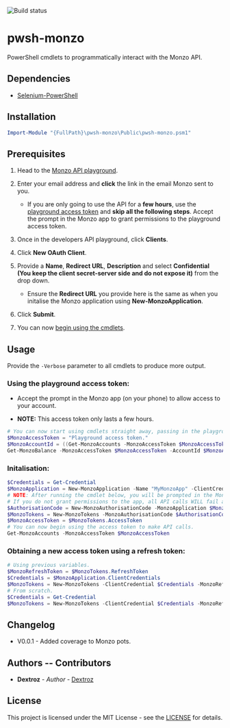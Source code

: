 ![Build status](https://ci.appveyor.com/api/projects/status//branch/master?svg=true)

# pwsh-monzo
PowerShell cmdlets to programmatically interact with the Monzo API.

## Dependencies

* [Selenium-PowerShell](https://github.com/adamdriscoll/selenium-powershell)

## Installation

```powershell
Import-Module "{FullPath}\pwsh-monzo\Public\pwsh-monzo.psm1"
```

## Prerequisites

1. Head to the [Monzo API playground](https://developers.monzo.com/api/playground).

2. Enter your email address and **click** the link in the email Monzo sent to you.

    - If you are only going to use the API for a **few hours**, use the [playground access token](#Using-the-playground-access-token) and **skip all the following steps**. Accept the prompt in the Monzo app to grant permissions to the playground access token.

3. Once in the developers API playground, click **Clients**.

4. Click **New OAuth Client**.

5. Provide a **Name**, **Redirect URL**, **Description** and select **Confidential (You keep the client secret-server side and do not expose it)** from the drop down.

    - Ensure the **Redirect URL** you provide here is the same as when you initalise the Monzo application using **New-MonzoApplication**.

6. Click **Submit**.

7. You can now [begin using the cmdlets](#Initalisation).


## Usage

Provide the `-Verbose` parameter to all cmdlets to produce more output.

### Using the playground access token:

* Accept the prompt in the Monzo app (on your phone) to allow access to your account.

* **NOTE:** This access token only lasts a few hours.

```powershell
# You can now start using cmdlets straight away, passing in the playground access token.
$MonzoAccessToken = "Playground access token."
$MonzoAccountId = ((Get-MonzoAccounts -MonzoAccessToken $MonzoAccessToken).Accounts | Select-Object -First 1).id
Get-MonzoBalance -MonzoAccessToken $MonzoAccessToken -AccountId $MonzoAccountId
```

### Initalisation:

```powershell
$Credentials = Get-Credential
$MonzoApplication = New-MonzoApplication -Name "MyMonzoApp" -ClientCredential $Credentials -RedirectUri "https://localhost:8888/oauth/callback"
# NOTE: After running the cmdlet below, you will be prompted in the Monzo app to provide this app with account permissions.
# If you do not grant permissions to the app, all API calls WILL fail and you won't be able to retrieve an access token.
$AuthorisationCode = New-MonzoAuthorisationCode -MonzoApplication $MonzoApplication -Email "foobar@somemail.com"
$MonzoTokens = New-MonzoTokens -MonzoAuthorisationCode $AuthorisationCode
$MonzoAccessToken = $MonzoTokens.AccessToken
# You can now begin using the access token to make API calls.
Get-MonzoAccounts -MonzoAccessToken $MonzoAccessToken
```

### Obtaining a new access token using a refresh token:

```powershell
# Using previous variables.
$MonzoRefreshToken = $MonzoTokens.RefreshToken
$Credentials = $MonzoApplication.ClientCredentials
$MonzoTokens = New-MonzoTokens -ClientCredential $Credentials -MonzoRefreshToken $MonzoRefreshToken -RefreshToken
# From scratch.
$Credentials = Get-Credential
$MonzoTokens = New-MonzoTokens -ClientCredential $Credentials -MonzoRefreshToken $MonzoRefreshToken -RefreshToken
```

## Changelog

* V0.0.1 - Added coverage to Monzo pots.

## Authors -- Contributors

* **Dextroz** - *Author* - [Dextroz](https://github.com/Dextroz)

## License
This project is licensed under the MIT License - see the [LICENSE](LICENSE) for details.
